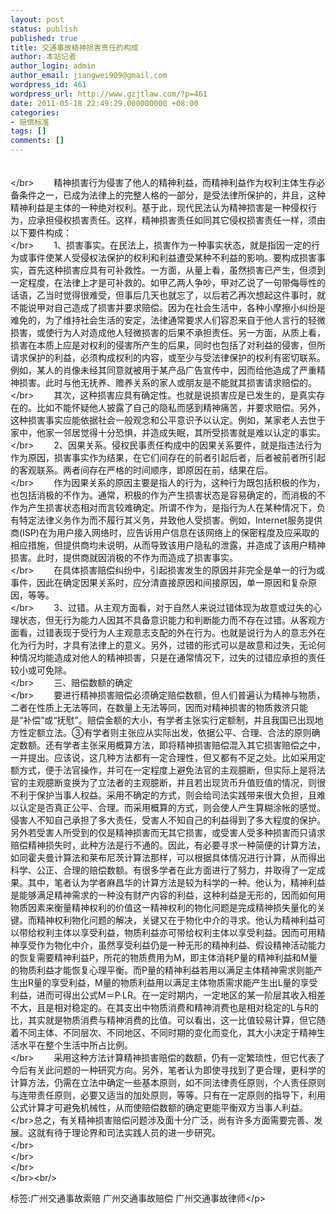```yaml
---
layout: post
status: publish
published: true
title: 交通事故精神损害责任的构成
author: 本站记者
author_login: admin
author_email: jiangwei909@gmail.com
wordpress_id: 461
wordpress_url: http://www.gzjtlaw.com/?p=461
date: 2011-05-18 22:49:29.000000000 +08:00
categories:
- 赔偿标准
tags: []
comments: []
---
```

　 <br><&#47;br>　　 精神损害行为侵害了他人的精神利益，而精神利益作为权利主体生存必备条件之一，已成为法律上的完整人格的一部分，是受法律所保护的，并且，这种精神利益是主体的一种绝对权利。基于此，现代民法认为精神损害是一种侵权行为，应承担侵权损害责任。这样，精神损害责任如同其它侵权损害责任一样，须由以下要件构成： <br><&#47;br>　　 1、损害事实。在民法上，损害作为一种事实状态，就是指因一定的行为或事件使某人受侵权法保护的权利和利益遭受某种不利益的影响。要构成损害事实，首先这种损害应具有可补救性。一方面，从量上看，虽然损害已产生，但须到一定程度，在法律上才是可补救的。如甲乙两人争吵，甲对乙说了一句带侮辱性的话语，乙当时觉得很难受，但事后几天也就忘了，以后若乙再次想起这件事时，就不能说甲对自己造成了损害并要求赔偿。因为在社会生活中，各种小摩擦小纠纷是难免的，为了维持社会生活的安定，法律通常要求人们容忍来自于他人言行的轻微损害，或使行为人对造成他人轻微损害的后果不承担责任。另一方面，从质上看，损害在本质上应是对权利的侵害所产生的后果，同时也包括了对利益的侵害，但所请求保护的利益，必须构成权利的内容，或至少与受法律保护的权利有密切联系。例如，某人的肖像未经其同意就被用于某产品广告宣传中，因而给他造成了严重精神损害。此时与他无抚养、赡养关系的家人或朋友是不能就其损害请求赔偿的。 <br><&#47;br>　　 其次，这种损害应具有确定性。也就是说损害应是已发生的，是真实存在的。比如不能怀疑他人披露了自己的隐私而感到精神痛苦，并要求赔偿。另外，这种损害事实应能依据社会一般观念和公平意识予以认定。例如，某家老人去世于家中，他家一邻居觉得十分恐惧，并造成失眠，其所受损害就是难以认定的事实。 <br><&#47;br>　　 2、因果关系。侵权民事责任构成中的因果关系要件，就是指违法行为作为原因，损害事实作为结果，在它们间存在的前者引起后者，后者被前者所引起的客观联系。两者间存在严格的时间顺序，即原因在前，结果在后。 <br><&#47;br>　　 作为因果关系的原因主要是指人的行为，这种行为既包括积极的作为，也包括消极的不作为。通常，积极的作为产生损害状态是容易确定的，而消极的不作为产生损害状态相对而言较难确定。所谓不作为，是指行为人在某种情况下，负有特定法律义务作为而不履行其义务，并致他人受损害。例如，Internet服务提供商(ISP)在为用户接入网络时，应告诉用户信息在该网络上的保密程度及应采取的相应措施，但提供商均未说明，从而导致该用户隐私的泄露，并造成了该用户精神损害。此时，提供商就因消极的不作为而造成了损害事实。 <br><&#47;br>　　 在具体损害赔偿纠纷中，引起损害发生的原因并非完全是单一的行为或事件，因此在确定因果关系时，应分清直接原因和间接原因，单一原因和复杂原因，等等。 <br><&#47;br>　　 3、过错。从主观方面看，对于自然人来说过错体现为故意或过失的心理状态，但无行为能力人因其不具备意识能力和判断能力而不存在过错。从客观方面看，过错表现于受行为人主观意志支配的外在行为。也就是说行为人的意志外在化为行为时，才具有法律上的意义。另外，过错的形式可以是故意和过失，无论何种情况均能造成对他人的精神损害，只是在通常情况下，过失的过错应承担的责任较小或可免除。 <br><&#47;br>　　 三、赔偿数额的确定 <br><&#47;br>　　 要进行精神损害赔偿必须确定赔偿数额，但人们普遍认为精神与物质，二者在性质上无法等同，在数量上无法等同，因而对精神损害的物质救济只能是&ldquo;补偿&rdquo;或&ldquo;抚慰&rdquo;。赔偿金额的大小，有学者主张实行定额制，并且我国已出现地方性定额立法。③有学者则主张应从实际出发，依据公平、合理、合法的原则确定数额。还有学者主张采用概算方法，即将精神损害赔偿混入其它损害赔偿之中，一并提出。应该说，这几种方法都有一定合理性，但又都有不足之处。比如采用定额方式，便于法官操作，并可在一定程度上避免法官的主观臆断，但实际上是将法官的主观臆断变换为了立法者的主观臆断，并且若出现货币升值贬值的情况，则很不利于保护当事人权益。采用不确定的方式，则会给司法实践带来很大负担，且难以认定是否真正公平、合理。而采用概算的方式，则会使人产生算糊涂帐的感觉。侵害人不知自己承担了多大责任，受害人不知自己的利益得到了多大程度的保护。另外若受害人所受到的仅是精神损害而无其它损害，或受害人受多种损害而只请求赔偿精神损失时，此种方法是行不通的。因此，有必要寻求一种简便的计算方法，如同霍夫曼计算法和莱布尼茨计算法那样，可以根据具体情况进行计算，从而得出科学、公正、合理的赔偿数额。有很多学者在此方面进行了努力，并取得了一定成果。其中，笔者认为学者麻昌华的计算方法是较为科学的一种。他认为，精神利益是能够满足精神需求的一种没有财产内容的利益，这种利益是无形的，因而如何用物质因素来衡量精神权利的价值这一精神权利的物化问题是完成精神损失量化的关键。而精神权利物化问题的解决，关键又在于物化中介的寻求。他认为精神利益可以带给权利主体以享受利益，物质利益亦可带给权利主体以享受利益。因而可用精神享受作为物化中介，虽然享受利益仍是一种无形的精神利益、假设精神活动能力的恢复需要精神利益P，所花的物质费用为M，即主体消耗P量的精神利益和M量的物质利益才能恢复心理平衡。而P量的精神利益若用以满足主体精神需求则能产生出R量的享受利益，M量的物质利益用以满足主体物质需求能产生出L量的享受利益，进而可得出公式M＝P&middot;LR。在一定时期内，一定地区的某一阶层其收入相差不大，且是相对稳定的。在其支出中物质消费和精神消费也是相对稳定的L与R的比，其实就是物质消费与精神消费的比值。可以看出，这一比值较易计算，但它随着不同主体、不同层次、不同地区、不同时期的变化而变化，其大小决定于精神生活水平在整个生活中所占比例。 <br><&#47;br>　　 采用这种方法计算精神损害赔偿的数额，仍有一定繁琐性，但它代表了今后有关此问题的一种研究方向。另外，笔者认为即使寻找到了更合理，更科学的计算方法，仍需在立法中确定一些基本原则，如不同法律责任原则，个人责任原则与连带责任原则，必要又适当的加处原则，等等。只有在一定原则的指导下，利用公式计算才可避免机械性，从而使赔偿数额的确定更能平衡双方当事人利益。 <br><&#47;br>总之，有关精神损害赔偿问题涉及面十分广泛，尚有许多方面需要完善、发展。这就有待于理论界和司法实践人员的进一步研究。 <br><&#47;br>　 <br><&#47;br><br><&#47;br><br><&#47;br><br&#47;><p>标签:广州交通事故索赔 广州交通事故赔偿 广州交通事故律师<&#47;p>
